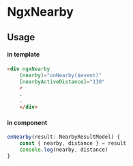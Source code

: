 # NgxNearby

## Usage

#### in template
```html
<div ngxNearby
    (nearby)="onNearby($event)"
    [nearbyActiveDistance]="130"
    >
    .
    .
    </div>
```

#### in component
```typescript
onNearby(result: NearbyResultModel) {
    const { nearby, distance } = result
    console.log(nearby, distance)
}

```